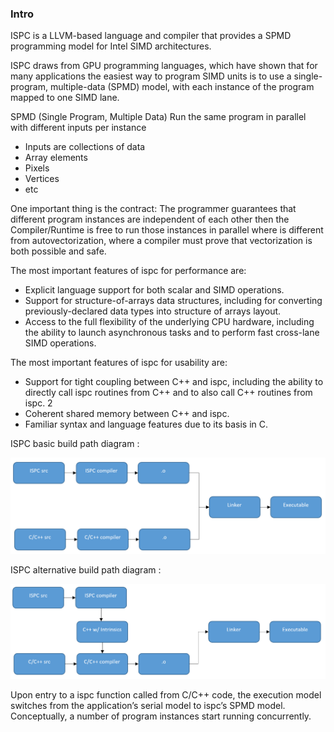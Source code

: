 ### Intro

ISPC is a LLVM-based language and compiler that provides a SPMD programming
model for Intel SIMD architectures.

ISPC draws from GPU programming
languages, which have shown that for many applications
the easiest way to program SIMD units is to use
a single-program, multiple-data (SPMD) model, with each
instance of the program mapped to one SIMD lane.

SPMD (Single Program, Multiple Data)
Run the same program in parallel with different inputs per instance
+ Inputs are collections of data
+ Array elements
+ Pixels
+ Vertices
+ etc

One important thing is the contract: The programmer guarantees that different program instances are independent of each other then the Compiler/Runtime is free to run those instances in parallel
where is different from autovectorization, where a compiler must prove that vectorization is both possible and safe.

The most important features of ispc for performance are:  
+  Explicit language support for both scalar and SIMD
operations.
+  Support for structure-of-arrays data structures, including
for converting previously-declared data types into
structure of arrays layout.
+  Access to the full flexibility of the underlying CPU
hardware, including the ability to launch asynchronous
tasks and to perform fast cross-lane SIMD operations.

The most important features of ispc for usability are:
+ Support for tight coupling between C++ and ispc,
including the ability to directly call ispc routines from
C++ and to also call C++ routines from ispc.
2
+  Coherent shared memory between C++ and ispc.
+  Familiar syntax and language features due to its basis
in C.

ISPC basic build path diagram :

![ISPC build](/img/ISPC_build.png)

ISPC alternative build path diagram :

![ISPC build](/img/ISPC_build2.png)

Upon entry to a ispc function called from C/C++ code,
the execution model switches from the application’s serial
model to ispc’s SPMD model. Conceptually, a number of
program instances start running concurrently.
